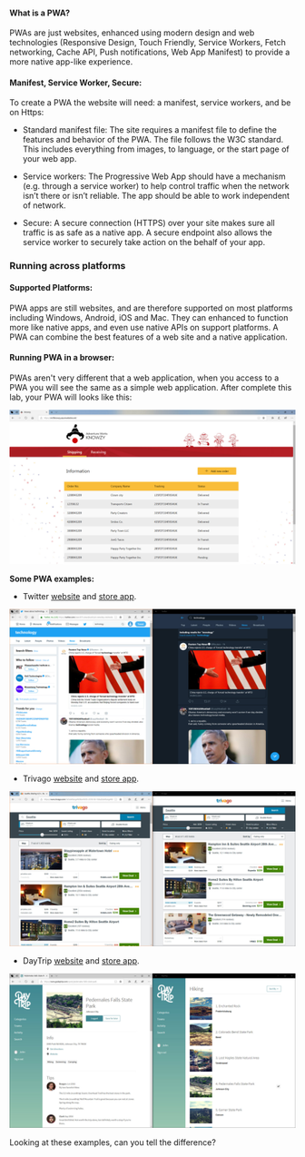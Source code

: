 #### What is a PWA?

PWAs are just websites, enhanced using modern design and web technologies (Responsive Design, Touch Friendly, Service Workers, Fetch networking, Cache API, Push notifications, Web App Manifest) to provide a more native app-like experience.

#### Manifest, Service Worker, Secure:
To create a PWA the website will need: a manifest, service workers, and be on Https:

   + Standard manifest file: The site requires a manifest file to define the features and behavior of the PWA. The file follows the W3C standard. This includes everything from images, to language, or the start page of your web app.

   + Service workers: The Progressive Web App should have a mechanism (e.g. through a service worker) to help control traffic when the network isn’t there or isn’t reliable. The app should be able to work independent of network.

   + Secure: A secure connection (HTTPS) over your site makes sure all traffic is as safe as a native app. A secure endpoint also allows the service worker to securely take action on the behalf of your app.

### Running across platforms

#### Supported Platforms:

PWA apps are still websites, and are therefore supported on most platforms including Windows, Android, iOS and Mac. They can enhanced to function more like native apps, and even use native APIs on support platforms. A PWA can combine the best features of a web site and a native application.

#### Running PWA in a browser:

PWAs aren't very different that a web application, when you access to a PWA you will see the same as a simple web application.
After complete this lab, your PWA will looks like this:

![](../media/Picture1.jpg)

**Some PWA examples:**

+ Twitter [website](https://twitter.com)  and [store app](https://www.microsoft.com/store/p/twitter/9wzdncrfj140).

![Twitter: website on left and application on right](../media/Picture2.jpg)

+ Trivago [website](https://www.trivago.es/) and [store app](https://www.microsoft.com/store/p/trivago/9nv9sdq842gq).

![Trivago: website on left and application on right](../media/Picture3.jpg)

+ DayTrip [website](https://www.godaytrip.com/) and [store app](https://www.microsoft.com/store/p/daytrip/9nfdsvs69k6m).

![DayTrip: website on left and application on right](../media/Picture4.jpg)

Looking at these examples, can you tell the difference?
